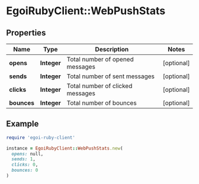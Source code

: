 # EgoiRubyClient::WebPushStats

## Properties

| Name | Type | Description | Notes |
| ---- | ---- | ----------- | ----- |
| **opens** | **Integer** | Total number of opened messages | [optional] |
| **sends** | **Integer** | Total number of sent messages | [optional] |
| **clicks** | **Integer** | Total number of clicked messages | [optional] |
| **bounces** | **Integer** | Total number of bounces | [optional] |

## Example

```ruby
require 'egoi-ruby-client'

instance = EgoiRubyClient::WebPushStats.new(
  opens: null,
  sends: 1,
  clicks: 0,
  bounces: 0
)
```

